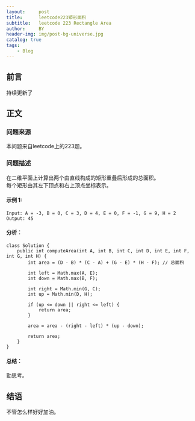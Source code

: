 ```yaml
---
layout:     post
title:      leetcode223矩形面积
subtitle:   leetcode 223 Rectangle Area
author:     BY
header-img: img/post-bg-universe.jpg
catalog: true
tags:
    - Blog
---
```



## 前言

持续更新了

## 正文

### 问题来源

本问题来自leetcode上的223题。  

### 问题描述

在二维平面上计算出两个由直线构成的矩形重叠后形成的总面积。  
每个矩形由其左下顶点和右上顶点坐标表示。  

#### 示例 1:
```
Input: A = -3, B = 0, C = 3, D = 4, E = 0, F = -1, G = 9, H = 2
Output: 45
```

#### 分析：  
```
class Solution {
    public int computeArea(int A, int B, int C, int D, int E, int F, int G, int H) {
        int area = (D - B) * (C - A) + (G - E) * (H - F); // 总面积
 
		int left = Math.max(A, E);
		int down = Math.max(B, F);
 
		int right = Math.min(G, C);
		int up = Math.min(D, H);
 
		if (up <= down || right <= left) {
			return area;
		}
 
		area = area - (right - left) * (up - down);
 
		return area;
    }
}
```

#### 总结：
勤思考。  

## 结语
不管怎么样好好加油。
